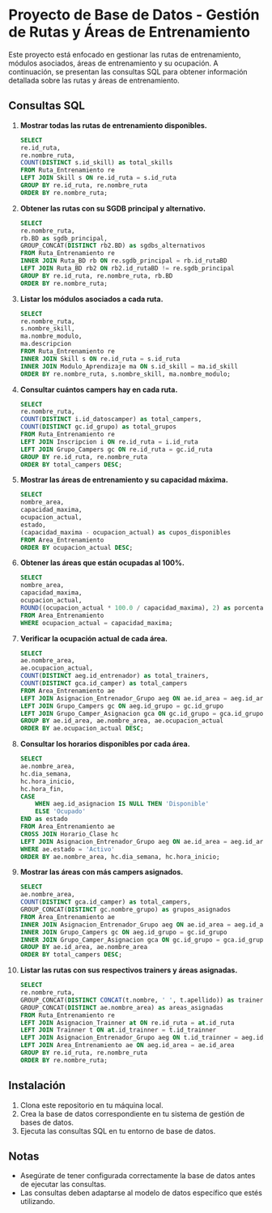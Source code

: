 # Proyecto de Base de Datos - Gestión de Rutas y Áreas de Entrenamiento

Este proyecto está enfocado en gestionar las rutas de entrenamiento, módulos asociados, áreas de entrenamiento y su ocupación. A continuación, se presentan las consultas SQL para obtener información detallada sobre las rutas y áreas de entrenamiento.

## Consultas SQL

1. **Mostrar todas las rutas de entrenamiento disponibles.**
    ```sql
    SELECT 
    re.id_ruta,
    re.nombre_ruta,
    COUNT(DISTINCT s.id_skill) as total_skills
    FROM Ruta_Entrenamiento re
    LEFT JOIN Skill s ON re.id_ruta = s.id_ruta
    GROUP BY re.id_ruta, re.nombre_ruta
    ORDER BY re.nombre_ruta;
    ```

2. **Obtener las rutas con su SGDB principal y alternativo.**
    ```sql
    SELECT 
    re.nombre_ruta,
    rb.BD as sgdb_principal,
    GROUP_CONCAT(DISTINCT rb2.BD) as sgdbs_alternativos
    FROM Ruta_Entrenamiento re
    INNER JOIN Ruta_BD rb ON re.sgdb_principal = rb.id_rutaBD
    LEFT JOIN Ruta_BD rb2 ON rb2.id_rutaBD != re.sgdb_principal
    GROUP BY re.id_ruta, re.nombre_ruta, rb.BD
    ORDER BY re.nombre_ruta;
    ```

3. **Listar los módulos asociados a cada ruta.**
    ```sql
    SELECT 
    re.nombre_ruta,
    s.nombre_skill,
    ma.nombre_modulo,
    ma.descripcion
    FROM Ruta_Entrenamiento re
    INNER JOIN Skill s ON re.id_ruta = s.id_ruta
    INNER JOIN Modulo_Aprendizaje ma ON s.id_skill = ma.id_skill
    ORDER BY re.nombre_ruta, s.nombre_skill, ma.nombre_modulo;
    ```

4. **Consultar cuántos campers hay en cada ruta.**
    ```sql
    SELECT 
    re.nombre_ruta,
    COUNT(DISTINCT i.id_datoscamper) as total_campers,
    COUNT(DISTINCT gc.id_grupo) as total_grupos
    FROM Ruta_Entrenamiento re
    LEFT JOIN Inscripcion i ON re.id_ruta = i.id_ruta
    LEFT JOIN Grupo_Campers gc ON re.id_ruta = gc.id_ruta
    GROUP BY re.id_ruta, re.nombre_ruta
    ORDER BY total_campers DESC;
    ```

5. **Mostrar las áreas de entrenamiento y su capacidad máxima.**
    ```sql
    SELECT 
    nombre_area,
    capacidad_maxima,
    ocupacion_actual,
    estado,
    (capacidad_maxima - ocupacion_actual) as cupos_disponibles
    FROM Area_Entrenamiento
    ORDER BY ocupacion_actual DESC;
    ```

6. **Obtener las áreas que están ocupadas al 100%.**
    ```sql
    SELECT 
    nombre_area,
    capacidad_maxima,
    ocupacion_actual,
    ROUND((ocupacion_actual * 100.0 / capacidad_maxima), 2) as porcentaje_ocupacion
    FROM Area_Entrenamiento
    WHERE ocupacion_actual = capacidad_maxima;
    ```

7. **Verificar la ocupación actual de cada área.**
    ```sql
    SELECT 
    ae.nombre_area,
    ae.ocupacion_actual,
    COUNT(DISTINCT aeg.id_entrenador) as total_trainers,
    COUNT(DISTINCT gca.id_camper) as total_campers
    FROM Area_Entrenamiento ae
    LEFT JOIN Asignacion_Entrenador_Grupo aeg ON ae.id_area = aeg.id_area
    LEFT JOIN Grupo_Campers gc ON aeg.id_grupo = gc.id_grupo
    LEFT JOIN Grupo_Camper_Asignacion gca ON gc.id_grupo = gca.id_grupo
    GROUP BY ae.id_area, ae.nombre_area, ae.ocupacion_actual
    ORDER BY ae.ocupacion_actual DESC;
    ```

8. **Consultar los horarios disponibles por cada área.**
    ```sql
    SELECT 
    ae.nombre_area,
    hc.dia_semana,
    hc.hora_inicio,
    hc.hora_fin,
    CASE 
        WHEN aeg.id_asignacion IS NULL THEN 'Disponible'
        ELSE 'Ocupado'
    END as estado
    FROM Area_Entrenamiento ae
    CROSS JOIN Horario_Clase hc
    LEFT JOIN Asignacion_Entrenador_Grupo aeg ON ae.id_area = aeg.id_area
    WHERE ae.estado = 'Activo'
    ORDER BY ae.nombre_area, hc.dia_semana, hc.hora_inicio;
    ```

9. **Mostrar las áreas con más campers asignados.**
    ```sql
    SELECT 
    ae.nombre_area,
    COUNT(DISTINCT gca.id_camper) as total_campers,
    GROUP_CONCAT(DISTINCT gc.nombre_grupo) as grupos_asignados
    FROM Area_Entrenamiento ae
    INNER JOIN Asignacion_Entrenador_Grupo aeg ON ae.id_area = aeg.id_area
    INNER JOIN Grupo_Campers gc ON aeg.id_grupo = gc.id_grupo
    INNER JOIN Grupo_Camper_Asignacion gca ON gc.id_grupo = gca.id_grupo
    GROUP BY ae.id_area, ae.nombre_area
    ORDER BY total_campers DESC;
    ```

10. **Listar las rutas con sus respectivos trainers y áreas asignadas.**
    ```sql
    SELECT 
    re.nombre_ruta,
    GROUP_CONCAT(DISTINCT CONCAT(t.nombre, ' ', t.apellido)) as trainers,
    GROUP_CONCAT(DISTINCT ae.nombre_area) as areas_asignadas
    FROM Ruta_Entrenamiento re
    LEFT JOIN Asignacion_Trainner at ON re.id_ruta = at.id_ruta
    LEFT JOIN Trainner t ON at.id_trainner = t.id_trainner
    LEFT JOIN Asignacion_Entrenador_Grupo aeg ON t.id_trainner = aeg.id_entrenador
    LEFT JOIN Area_Entrenamiento ae ON aeg.id_area = ae.id_area
    GROUP BY re.id_ruta, re.nombre_ruta
    ORDER BY re.nombre_ruta;
    ```

## Instalación

1. Clona este repositorio en tu máquina local.
2. Crea la base de datos correspondiente en tu sistema de gestión de bases de datos.
3. Ejecuta las consultas SQL en tu entorno de base de datos.

## Notas

- Asegúrate de tener configurada correctamente la base de datos antes de ejecutar las consultas.
- Las consultas deben adaptarse al modelo de datos específico que estés utilizando.

